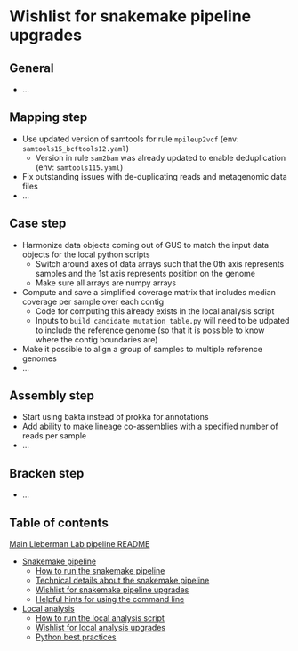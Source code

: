 # Wishlist for snakemake pipeline upgrades


## General

* ...


## Mapping step

* Use updated version of samtools for rule `mpileup2vcf` (env: `samtools15_bcftools12.yaml`)
	* Version in rule `sam2bam` was already updated to enable deduplication (env: `samtools115.yaml`)
* Fix outstanding issues with de-duplicating reads and metagenomic data files
* ...


## Case step

* Harmonize data objects coming out of GUS to match the input data objects for the local python scripts
	* Switch around axes of data arrays such that the 0th axis represents samples and the 1st axis represents position on the genome
	* Make sure all arrays are numpy arrays
* Compute and save a simplified coverage matrix that includes median coverage per sample over each contig
	* Code for computing this already exists in the local analysis script
	* Inputs to `build_candidate_mutation_table.py` will need to be udpated to include the reference genome (so that it is possible to know where the contig boundaries are)
* Make it possible to align a group of samples to multiple reference genomes
* ...


## Assembly step

* Start using bakta instead of prokka for annotations
* Add ability to make lineage co-assemblies with a specified number of reads per sample
* ...


## Bracken step

* ...


## Table of contents

[Main Lieberman Lab pipeline README](../README.md)
* [Snakemake pipeline](readme_snake_main.md)
	* [How to run the snakemake pipeline](readme_snake_run.md)
	* [Technical details about the snakemake pipeline](readme_snake_rules.md)
	* [Wishlist for snakemake pipeline upgrades](readme_snake_wishlist.md)
	* [Helpful hints for using the command line](readme_snake_basics.md)
* [Local analysis](readme_local_main.md)
	* [How to run the local analysis script](readme_local_run.md)
	* [Wishlist for local analysis upgrades](readme_local_wishlist.md)
	* [Python best practices](readme_local_best.md)
